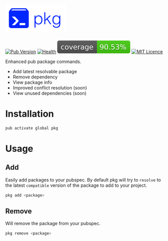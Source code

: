 # ![pkg](https://github.com/leoafarias/pkg/blob/main/assets/pkg-logo.png?raw=true)

<!-- ![GitHub stars](https://img.shields.io/github/stars/leoafarias/pkg?style=social) -->

[![Pub Version](https://img.shields.io/pub/v/pkg?label=version&style=flat-square)](https://pub.dev/packages/fvm/changelog)
[![Health](https://img.shields.io/badge/dynamic/json?color=blue&label=health&query=pub_points&url=http://www.pubscore.gq/pub-points?package=pkg&style=flat-square&cacheSeconds=90000)](https://pub.dev/packages/fvm/score) ![Coverage](https://raw.githubusercontent.com/leoafarias/pkg/main/assets/coverage_badge.svg?sanitize=true) [![MIT Licence](https://img.shields.io/github/license/leoafarias/pkg?style=flat-square&longCache=true)](https://opensource.org/licenses/mit-license.php)

Enhanced pub package commands.

- Add latest resolvable package
- Remove dependency
- View package info
- Improved conflict resolution (soon)
- View unused dependencies (soon)

# Installation

```bash
pub activate global pkg
```

# Usage

## Add

Easily add packages to your pubspec. By default pkg will try to `resolve` to the latest `compatible` version of the package to add to your project.

```bash
pkg add <package>
```

## Remove

Will remove the package from your pubspec.

```bash
pkg remove <package>
```
